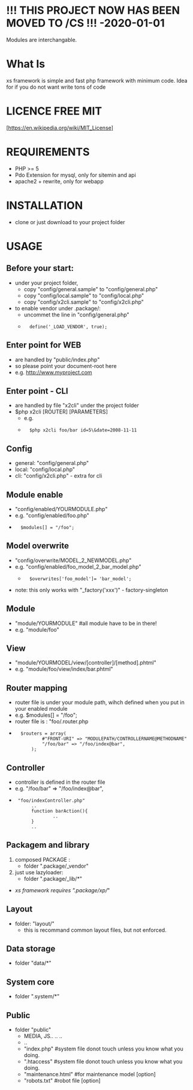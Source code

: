 !!! THIS PROJECT NOW HAS BEEN MOVED TO /CS !!! -2020-01-01
=========
Modules are interchangable.

What Is
=======
xs framework is simple and fast php framework with minimum code. Idea for if you do not want write tons of code


LICENCE FREE MIT 
=======================
[https://en.wikipedia.org/wiki/MIT_License]


REQUIREMENTS
============

* PHP >= 5
* Pdo Extension for mysql, only for sitemin and api
* apache2 + rewrite, only for webapp

INSTALLATION
============ 
* clone or just download to your project folder

USAGE
=====

Before your start:
--
* under your project folder,
	- copy "config/general.sample" to "config/general.php"
	- copy "config/local.sample" to "config/local.php"
	- copy "config/x2cli.sample" to "config/x2cli.php"
* to enable vendor under .package/:
	- uncommet the line in "config/general.php"
	-       define('_LOAD_VENDOR', true);

Enter point for WEB 
--
* are handled by "public/index.php"
* so please point your document-root here
*	e.g. http://www.myproject.com


Enter point - CLI
--
* are handled by file "x2cli" under the project folder
*   $php x2cli [ROUTER] [PARAMETERS]
	- e.g. 
	-       $php x2cli foo/bar id=5\&date=2008-11-11

Config
--
* general: "config/general.php" 
* local:   "config/local.php"
* cli:      "config/x2cli.php" - extra for cli

Module enable
--
* "config/enabled/YOURMODULE.php"
* e.g. "config/enabled/foo.php" 
*       $modules[] = "/foo";
		

Model overwrite
---------------
* "config/overwrite/MODEL_2_NEWMODEL.php"
* e.g. "config/enabled/foo_model_2_bar_model.php" 
   -       $overwrites['foo_model']= 'bar_model';
* note: this only works with "_factory('xxx')" - factory-singleton   	


Module
------
* "module/YOURMODULE"	#all module have to be in there!
* e.g. "module/foo"

View
----
- "module/YOURMODEL/view/[controller]/[method].phtml"
- e.g. "module/foo/view/index/bar.phtml"

Router mapping
--
* router file is under your module path, wihch defined when you put in your enabled module
* e.g. $modules[] = "/foo";
*	router file is : "foo/.router.php
*       $routers = array(
				#"FRONT-URI" => "MODULEPATH/CONTROLLERNAME@METHODNAME"
				"/foo/bar" => "/foo/index@bar",
			);		

Controller
--
*	controller is defined in the router file
*	e.g. "/foo/bar" => "/foo/index@bar",
*      "foo/indexController.php"
	        ..
	        function barAction(){
	                ..
	        }
	        ..

Packagem and library
-- 
1. composed PACKAGE : 
    - folder ".package/_vendor"
2. just use lazyloader: 
    - folder ".package/_lib/*"

* *xs framework requires  ".package/xp/*"

Layout
------
* folder: "layout/" 
    - this is recommand common layout files, but not enforced. 

Data storage
--
* folder "data/*"

System core
--
* folder ".system/*"

Public
--
* folder  "public" 
	*	MEDIA, JS.. .. ..
	*	..
	*	"index.php"	#system file donot touch unless you know what you doing.
	*	".htaccess"	#system file donot touch unless you know what you doing.	
	*	"maintenance.html"	#for maintenance model [option]
	*	"robots.txt"	#robot file [option]
